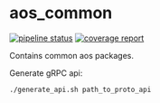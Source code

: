 # aos_common

[![pipeline status](https://gitpct.epam.com/epmd-aepr/aos_common/badges/master/pipeline.svg)](https://gitpct.epam.com/epmd-aepr/aos_common/commits/master) [![coverage report](https://gitpct.epam.com/epmd-aepr/aos_common/badges/master/coverage.svg)](https://gitpct.epam.com/epmd-aepr/aos_common/commits/master)

Contains common aos packages.

Generate gRPC api:

```bash
./generate_api.sh path_to_proto_api
```